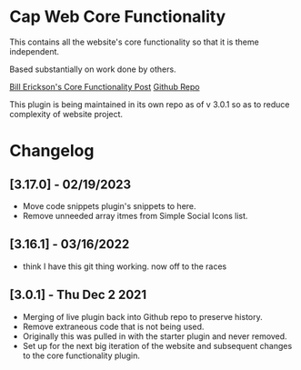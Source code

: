 # Cap Web Core Functionality

This contains all the website's core functionality so that it is theme independent.

Based substantially on work done by others.  

[Bill Erickson's Core Functionality Post](http://www.billerickson.net/core-functionality-plugin/)
[Github Repo](https://github.com/billerickson/Core-Functionality/)

This plugin is being maintained in its own repo as of v 3.0.1 so as to reduce complexity of website project. 

# Changelog
## [3.17.0] - 02/19/2023 
- Move code snippets plugin's snippets to here. 
- Remove unneeded array itmes from Simple Social Icons list. 
## [3.16.1] - 03/16/2022
 - think I have this git thing working. now off to the races 
## [3.0.1] - Thu Dec  2 2021
 - Merging of live plugin back into Github repo to preserve history. 
 - Remove extraneous code that is not being used. 
 - Originally this was pulled in with the starter plugin and never removed. 
 - Set up for the next big iteration of the website and subsequent changes to the core functionality plugin. 